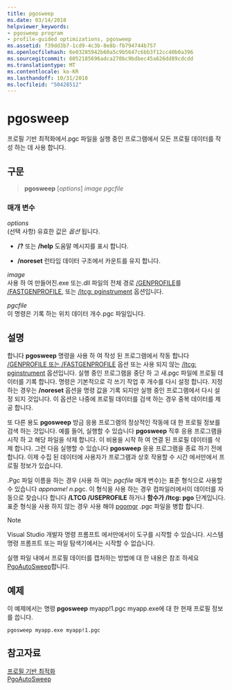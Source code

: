 ```yaml
---
title: pgosweep
ms.date: 03/14/2018
helpviewer_keywords:
- pgosweep program
- profile-guided optimizations, pgosweep
ms.assetid: f39dd3b7-1cd9-4c3b-8e8b-fb794744b757
ms.openlocfilehash: 6e03285942b60a5c9b5647c6bb3f12cc40b0a396
ms.sourcegitcommit: 6052185696adca270bc9bdbec45a626dd89cdcdd
ms.translationtype: MT
ms.contentlocale: ko-KR
ms.lasthandoff: 10/31/2018
ms.locfileid: "50428512"
---
```

# <a name="pgosweep"></a>pgosweep

프로필 기반 최적화에서.pgc 파일을 실행 중인 프로그램에서 모든 프로필 데이터를 작성 하는 데 사용 합니다.

## <a name="syntax"></a>구문

> **pgosweep** [*options*] *image* *pgcfile*

### <a name="parameters"></a>매개 변수

*options*<br/>
(선택 사항) 유효한 값은 *옵션* 됩니다.

- **/?** 또는 **/help** 도움말 메시지를 표시 합니다.

- **/noreset** 런타임 데이터 구조에서 카운트를 유지 합니다.

*image*<br/>
사용 하 여 만들어진.exe 또는.dll 파일의 전체 경로 [/GENPROFILE](genprofile-fastgenprofile-generate-profiling-instrumented-build.md)를 [/FASTGENPROFILE](genprofile-fastgenprofile-generate-profiling-instrumented-build.md), 또는 [/ltcg: pginstrument](ltcg-link-time-code-generation.md) 옵션입니다.

*pgcfile*<br/>
이 명령은 기록 하는 위치 데이터 개수.pgc 파일입니다.

## <a name="remarks"></a>설명

합니다 **pgosweep** 명령을 사용 하 여 작성 된 프로그램에서 작동 합니다 [/GENPROFILE 또는 /FASTGENPROFILE](genprofile-fastgenprofile-generate-profiling-instrumented-build.md) 옵션 또는 사용 되지 않는 [/ltcg: pginstrument](ltcg-link-time-code-generation.md) 옵션입니다. 실행 중인 프로그램을 중단 하 고 새.pgc 파일에 프로필 데이터를 기록 합니다. 명령은 기본적으로 각 쓰기 작업 후 개수를 다시 설정 합니다. 지정 하는 경우는 **/noreset** 옵션을 명령 값을 기록 되지만 실행 중인 프로그램에서 다시 설정 되지 것입니다. 이 옵션은 나중에 프로필 데이터를 검색 하는 경우 중복 데이터를 제공 합니다.

또 다른 용도 **pgosweep** 방금 응용 프로그램의 정상적인 작동에 대 한 프로필 정보를 검색 하는 것입니다. 예를 들어, 실행할 수 있습니다 **pgosweep** 직후 응용 프로그램을 시작 하 고 해당 파일을 삭제 합니다. 이 비용을 시작 하 여 연결 된 프로필 데이터를 삭제 합니다. 그런 다음 실행할 수 있습니다 **pgosweep** 응용 프로그램을 종료 하기 전에 합니다. 이제 수집 된 데이터에 사용자가 프로그램과 상호 작용할 수 시간 에서만에서 프로필 정보가 있습니다.

.Pgc 파일 이름을 하는 경우 (사용 하 여는 *pgcfile* 매개 변수)는 표준 형식으로 사용할 수 있습니다 *appname! n*.pgc. 이 형식을 사용 하는 경우 컴파일러에서이 데이터를 자동으로 찾습니다 합니다 **/LTCG /USEPROFILE** 하거나 **함수가 /ltcg: pgo** 단계입니다. 표준 형식을 사용 하지 않는 경우 사용 해야 [pgomgr](pgomgr.md) .pgc 파일을 병합 합니다.

> [!NOTE]
> Visual Studio 개발자 명령 프롬프트 에서만에서이 도구를 시작할 수 있습니다. 시스템 명령 프롬프트 또는 파일 탐색기에서는 시작할 수 없습니다.

실행 파일 내에서 프로필 데이터를 캡처하는 방법에 대 한 내용은 참조 하세요 [PgoAutoSweep](pgoautosweep.md)합니다.

## <a name="example"></a>예제

이 예제에서는 명령 **pgosweep** myapp!1.pgc myapp.exe에 대 한 현재 프로필 정보를 씁니다.

`pgosweep myapp.exe myapp!1.pgc`

## <a name="see-also"></a>참고자료

[프로필 기반 최적화](profile-guided-optimizations.md)<br/>
[PgoAutoSweep](pgoautosweep.md)<br/>
